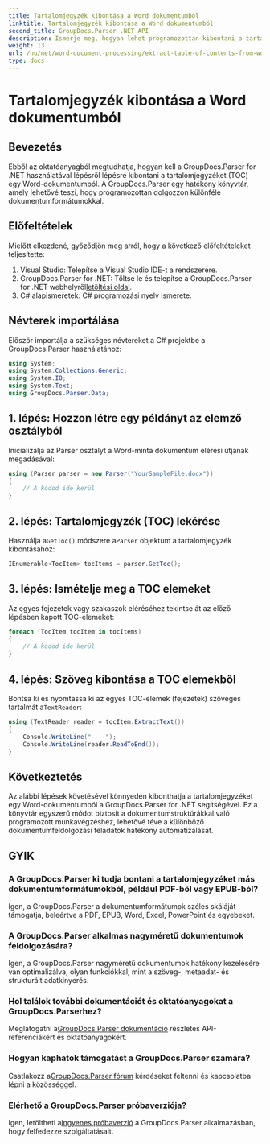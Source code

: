 ```yaml
---
title: Tartalomjegyzék kibontása a Word dokumentumból
linktitle: Tartalomjegyzék kibontása a Word dokumentumból
second_title: GroupDocs.Parser .NET API
description: Ismerje meg, hogyan lehet programozottan kibontani a tartalomjegyzéket (TOC) Word-dokumentumokból a GroupDocs.Parser for .NET segítségével.
weight: 13
url: /hu/net/word-document-processing/extract-table-of-contents-from-word-document/
type: docs
---
```

# Tartalomjegyzék kibontása a Word dokumentumból

## Bevezetés
Ebből az oktatóanyagból megtudhatja, hogyan kell a GroupDocs.Parser for .NET használatával lépésről lépésre kibontani a tartalomjegyzéket (TOC) egy Word-dokumentumból. A GroupDocs.Parser egy hatékony könyvtár, amely lehetővé teszi, hogy programozottan dolgozzon különféle dokumentumformátumokkal.
## Előfeltételek
Mielőtt elkezdené, győződjön meg arról, hogy a következő előfeltételeket teljesítette:
1. Visual Studio: Telepítse a Visual Studio IDE-t a rendszerére.
2.  GroupDocs.Parser for .NET: Töltse le és telepítse a GroupDocs.Parser for .NET webhelyről[letöltési oldal](https://releases.groupdocs.com/parser/net/).
3. C# alapismeretek: C# programozási nyelv ismerete.

## Névterek importálása
Először importálja a szükséges névtereket a C# projektbe a GroupDocs.Parser használatához:
```csharp
using System;
using System.Collections.Generic;
using System.IO;
using System.Text;
using GroupDocs.Parser.Data;
```
## 1. lépés: Hozzon létre egy példányt az elemző osztályból
Inicializálja az Parser osztályt a Word-minta dokumentum elérési útjának megadásával:
```csharp
using (Parser parser = new Parser("YourSampleFile.docx"))
{
    // A kódod ide kerül
}
```
## 2. lépés: Tartalomjegyzék (TOC) lekérése
 Használja a`GetToc()` módszere a`Parser` objektum a tartalomjegyzék kibontásához:
```csharp
IEnumerable<TocItem> tocItems = parser.GetToc();
```
## 3. lépés: Ismételje meg a TOC elemeket
Az egyes fejezetek vagy szakaszok eléréséhez tekintse át az előző lépésben kapott TOC-elemeket:
```csharp
foreach (TocItem tocItem in tocItems)
{
    // A kódod ide kerül
}
```
## 4. lépés: Szöveg kibontása a TOC elemekből
 Bontsa ki és nyomtassa ki az egyes TOC-elemek (fejezetek) szöveges tartalmát a`TextReader`:
```csharp
using (TextReader reader = tocItem.ExtractText())
{
    Console.WriteLine("----");
    Console.WriteLine(reader.ReadToEnd());
}
```

## Következtetés
Az alábbi lépések követésével könnyedén kibonthatja a tartalomjegyzéket egy Word-dokumentumból a GroupDocs.Parser for .NET segítségével. Ez a könyvtár egyszerű módot biztosít a dokumentumstruktúrákkal való programozott munkavégzéshez, lehetővé téve a különböző dokumentumfeldolgozási feladatok hatékony automatizálását.

## GYIK
### A GroupDocs.Parser ki tudja bontani a tartalomjegyzéket más dokumentumformátumokból, például PDF-ből vagy EPUB-ból?
Igen, a GroupDocs.Parser a dokumentumformátumok széles skáláját támogatja, beleértve a PDF, EPUB, Word, Excel, PowerPoint és egyebeket.
### A GroupDocs.Parser alkalmas nagyméretű dokumentumok feldolgozására?
Igen, a GroupDocs.Parser nagyméretű dokumentumok hatékony kezelésére van optimalizálva, olyan funkciókkal, mint a szöveg-, metaadat- és strukturált adatkinyerés.
### Hol találok további dokumentációt és oktatóanyagokat a GroupDocs.Parserhez?
 Meglátogatni a[GroupDocs.Parser dokumentáció](https://tutorials.groupdocs.com/parser/net/) részletes API-referenciákért és oktatóanyagokért.
### Hogyan kaphatok támogatást a GroupDocs.Parser számára?
 Csatlakozz a[GroupDocs.Parser fórum](https://forum.groupdocs.com/c/parser/17) kérdéseket feltenni és kapcsolatba lépni a közösséggel.
### Elérhető a GroupDocs.Parser próbaverziója?
 Igen, letöltheti a[ingyenes próbaverzió](https://releases.groupdocs.com/) a GroupDocs.Parser alkalmazásban, hogy felfedezze szolgáltatásait.